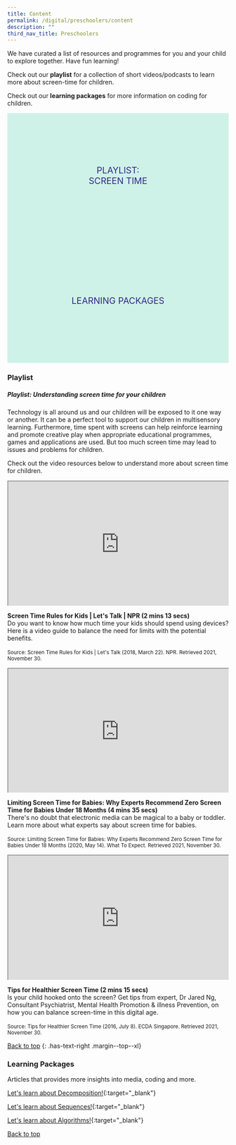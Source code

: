 ```yaml
---
title: Content
permalink: /digital/preschoolers/content
description: ""
third_nav_title: Preschoolers
---
```

<style type="text/css">
/* Links */
.content a { color: #322987; }
.content a:focus,
.content a:hover { color: #28216c; }

/* Button Outline */
.bp-button { padding-left: 1.5rem; padding-right: 1.5rem; }
.bp-button.is-primary-outline { border: 1px solid #322987; color: #322987; background-color: transparent; text-decoration: none; }
.bp-button.is-primary-outline:focus,
.bp-button.is-primary-outline:hover { border: 1px solid #322987; color: #cff2e8; background-color: #322987; text-decoration: none; }

/* Responsive Iframe */
.responsive-iframe { position: absolute; top: 0; left: 0; bottom: 0; right: 0; width: 100%; height: 100%; }
.responsive-iframe-container { position: relative; overflow: hidden; width: 100%; }
.responsive-iframe-container.ratio-16by9 { padding-top: 56.25%; }
.responsive-iframe-container.ratio-4by3 { padding-top: 75%; }
.responsive-iframe-container.ratio-3by2 { padding-top: 66.66%; }
.responsive-iframe-container.ratio-1by1 { padding-top: 100%; }
	
/* Click Box */
.clickbox { display: block; position: relative; width: 100%; padding-bottom: 56.25%; background-color: transparent; }
.clickbox span { padding: .5rem; }
.clickbox a { position: absolute; display: flex; width: 100%; height: 100%; align-items: center; justify-content: center; font-size: 1.25rem; text-align: center; text-decoration: none; text-transform: uppercase; }
.clickbox a:focus,
.clickbox a:hover { text-decoration: none; }

/* Indigo Sky */
.clickbox.is-sky-indigo { background-color: #cff2e8; color: #322987; }
.clickbox.is-sky-indigo a { color: #322987; }
.clickbox.is-sky-indigo a:focus,
.clickbox.is-sky-indigo a:hover { background-color: #322987; color: #cff2e8; }
</style> 

We have curated a list of resources and programmes for you and your child to explore together. Have fun learning!

Check out our **playlist** for a collection of short videos/podcasts to learn more about screen-time for children. 

Check out our **learning packages** for more information on coding for children.

<div class="row is-multiline">
  <div class="col is-one-half">
    <div class="clickbox is-sky-indigo">
      <a href="#screen-time">
        <span>Playlist:<br>Screen time</span>
      </a>
    </div>
  </div>
  <div class="col is-one-half">
    <div class="clickbox is-sky-indigo">
      <a href="#lp-presch-digi">
        <span>Learning Packages</span>
      </a>
    </div>
  </div>
</div>


<h3><b>Playlist</b></h3>

<h5 id="screen-time" class="margin--bottom--lg"><b>Playlist: Understanding screen time for your children</b></h5>

Technology is all around us and our children will be exposed to it one way or another.  It can be a perfect tool to support our children in multisensory learning.  Furthermore, time spent with screens can help reinforce learning and promote creative play when appropriate educational programmes, games and applications are used.  But too much screen time may lead to issues and problems for children.  

Check out the video resources below to understand more about screen time for children.<br>

<div class="row is-multiline margin--bottom--lg">
  <div class="col is-two-fifths">
    <div class="responsive-iframe-container ratio-16by9">
     <iframe src=" https://www.youtube.com/embed/wtbdqIds_3c" class="responsive-iframe"></iframe>
    </div>
  </div>
  <div class="col is-three-fifths">
    <p><b>Screen Time Rules for Kids | Let's Talk | NPR  (2 mins 13 secs)</b><br>
Do you want to know how much time your kids should spend using devices? Here is a video guide to balance the need for limits with the potential benefits. <br><br>
<small>Source: Screen Time Rules for Kids | Let's Talk (2018, March 22). NPR. Retrieved 2021, November 30.</small></p>
  </div>
</div>

<div class="row is-multiline margin--bottom--lg">
  <div class="col is-two-fifths">
    <div class="responsive-iframe-container ratio-16by9">
     <iframe src=" https://www.youtube.com/embed/9-u9vGafcFs&t=7s" class="responsive-iframe"></iframe>
    </div>
  </div>
  <div class="col is-three-fifths">
  <p><b> Limiting Screen Time for Babies: Why Experts Recommend Zero Screen Time for Babies Under 18 Months (4 mins 35 secs)</b><br>
There's no doubt that electronic media can be magical to a baby or toddler. Learn more about what experts say about screen time for babies.<br><br>
<small> Source: Limiting Screen Time for Babies: Why Experts Recommend Zero Screen Time for Babies Under 18 Months (2020, May 14). What To Expect. Retrieved 2021, November 30.</small></p>
  </div>
</div>

<div class="row is-multiline margin--bottom--lg">
  <div class="col is-two-fifths">
    <div class="responsive-iframe-container ratio-16by9">
     <iframe src=" https://www.youtube.com/embed/1RUM5mM2MZw" class="responsive-iframe"></iframe>
    </div>
  </div>
  <div class="col is-three-fifths">
  <p><b>Tips for Healthier Screen Time (2 mins 15 secs)</b><br>
Is your child hooked onto the screen? Get tips from expert, Dr Jared Ng, Consultant Psychiatrist, Mental Health Promotion & illness Prevention, on how you can balance screen-time in this digital age.<br><br>
<small> Source: Tips for Healthier Screen Time (2016, July 8). ECDA Singapore. Retrieved 2021, November 30.</small></p>
  </div>
</div>

[Back to top](#main-content)
{: .has-text-right .margin--top--xl}

<h3 class="margin--bottom--lg" id="lp-presch-digi"><b>Learning Packages</b></h3>
Articles that provides more insights into media, coding and more.

[Let's learn about Decomposition!](/files/Digital_Decomposition_Package_Early%20Read.pdf){:target="_blank"}

[Let's learn about Sequences!](/files/Digital_Sequences_Package_%20Early%20Read.pdf){:target="_blank"}

[Let's learn about Algorithms!](/files/DIgital_Algoritms_Package_Early%20Read.pdf){:target="_blank"}

<p class="has-text-right margin--top--xl"><a href="#main-content">Back to top</a></p>